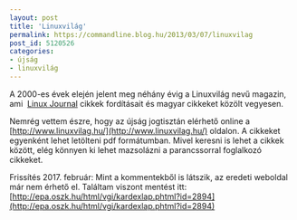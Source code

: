 ```yaml
---
layout: post
title: 'Linuxvilág'
permalink: https://commandline.blog.hu/2013/03/07/linuxvilag
post_id: 5120526
categories: 
- újság
- linuxvilág
---
```


A 2000-es évek elején jelent meg néhány évig a Linuxvilág nevű magazin, ami 
[Linux Journal](http://www.linuxjournal.com/) cikkek fordításait és magyar cikkeket közölt vegyesen.

Nemrég vettem észre, hogy az újság jogtisztán elérhető online a 
[http://www.linuxvilag.hu/](http://www.linuxvilag.hu/) oldalon. A cikkeket egyenként lehet letölteni pdf formátumban. Mivel keresni is lehet a cikkek között, elég könnyen ki lehet mazsolázni a parancssorral foglalkozó cikkeket.

Frissítés 2017. február: Mint a kommentekből is látszik, az eredeti weboldal már nem érhető el. Találtam viszont mentést itt: 
[http://epa.oszk.hu/html/vgi/kardexlap.phtml?id=2894](http://epa.oszk.hu/html/vgi/kardexlap.phtml?id=2894)